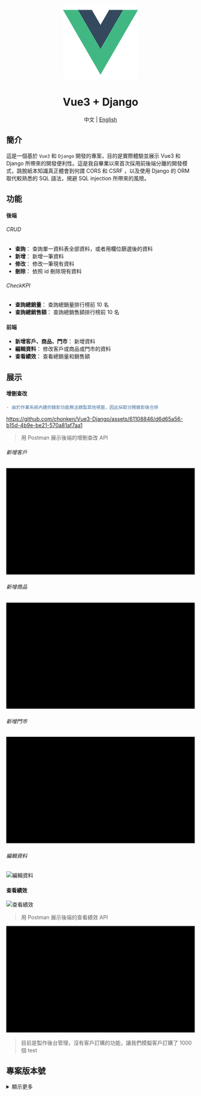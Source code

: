 <div align="center">
  <img alt="Logo" src="./frontend/src/assets/logo.png">
  <h1>Vue3 + Django</h1>
  <span>中文 | <a href="README-EN.md">English</a></span>
</div>

## 簡介

這是一個基於 `Vue3` 和 `Django` 開發的專案，目的是實際體驗並展示 Vue3 和 Django 所帶來的開發便利性。這是我自畢業以來首次採用前後端分離的開發模式，跳脫紙本知識真正體會到何謂 CORS 和 CSRF ，以及使用 Django 的 ORM 取代較熟悉的 SQL 語法，規避 SQL injection 所帶來的風險。

## 功能

#### 後端

###### CRUD

-   **查詢**： 查詢單一資料表全部資料，或者用欄位篩選後的資料
-   **新增**： 新增一筆資料
-   **修改**： 修改一筆現有資料
-   **刪除**： 依照 id 刪除現有資料

###### CheckKPI

-   **查詢總銷量**： 查詢總銷量排行榜前 10 名
-   **查詢總銷售額**： 查詢總銷售額排行榜前 10 名

#### 前端

-   **新增客戶、商品、門市**： 新增資料
-   **編輯資料**： 修改客戶或商品或門市的資料
-   **查看績效**： 查看總銷量和銷售額

## 展示

#### 增刪查改

```diff
- 由於作業系統內建的錄影功能無法錄製其他視窗，因此採取分開錄影後合併
```

https://github.com/chonken/Vue3-Django/assets/61108846/d6d65a56-b15d-4b9e-be21-570a81af7aa1

> 用 Postman 展示後端的增刪查改 API

###### 新增客戶

![新增客戶](exhibit/Add-customer.gif '新增客戶')

###### 新增商品

![新增商品](exhibit/Add-product.gif '新增商品')

###### 新增門市

![新增門市](exhibit/Add-store.gif '新增門市')

###### 編輯資料

![編輯資料](exhibit/Edit-info.gif '編輯資料')

#### 查看績效

![查看績效](exhibit/Postman-check.gif '查看績效')

> 用 Postman 展示後端的查看績效 API

![查看績效](exhibit/CheckKPI.gif '查看績效')

> 目前是製作後台管理，沒有客戶訂購的功能，讓我們模擬客戶訂購了 1000 個 test

## 專案版本號

<details><summary>顯示更多</summary>

#### 後端

-   **Python**： 3.11.7
-   **Pip**： 23.3.1
-   **Django**： 5.0.3
-   **Django-cors-headers**： 4.3.1
-   **Mssql-django**： 1.4
-   **Pyodbc**： 5.1.0

#### 前端

-   **Node.js**： 20.11.0
-   **Npm**： 10.2.4
-   **Vue3**： 3.2.13
-   **Bootstrap**： 5.3.2
-   **Axios**： 1.6.7
-   **Font Awesome**： 6.5.1

<details>

## 資料夾說明

```plaintext
├─ backend              - 後端
│  ├─ DjangoAPI         - 後端Project
│  ├─ CRUD              - 新增、查詢、修改、刪除的APP
│  │  └─ models.py      - 所有APP共用的model
│  └─ CheckKPI          - 較複雜查詢的APP
│
└─ frontend             - 前端
   ├─ public            - 公共資源
   └─ src               - 源代碼
      ├─ assets         - 靜態資源存放處
      ├─ components     - 可重用的Vue組件存放處
      ├─ views          - 主要的應用程式頁面組件
      └─ utils          - 通用的JS工具庫

```

## 安裝開發環境

```bash
# clone專案
git clone https://github.com/chonken/Vue3-Django.git

# 進入專案目錄
cd Vue3-Django
```

#### 啟動後端

```bash
# 進入後端
cd backend

# 還原開發環境
pip install -r requirements.txt

# 啟動
python manage.py runserver
```

#### 啟動前端

```bash
# 進入前端
cd frontend

# 還原開發環境
npm install

# 啟動
npm run serve
```
